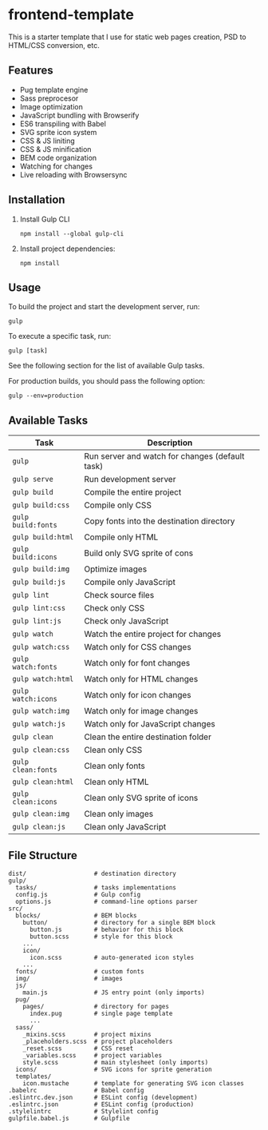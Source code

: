 frontend-template
=================
This is a starter template that I use for static web pages creation, PSD to
HTML/CSS conversion, etc.

Features
--------
* Pug template engine
* Sass preprocesor
* Image optimization
* JavaScript bundling with Browserify
* ES6 transpiling with Babel
* SVG sprite icon system
* CSS & JS liniting
* CSS & JS minification
* BEM code organization
* Watching for changes
* Live reloading with Browsersync

Installation
------------
1. Install Gulp CLI
   ```
   npm install --global gulp-cli
   ```
2. Install project dependencies:
   ```
   npm install
   ```

Usage
-----
To build the project and start the development server, run:
```
gulp
```

To execute a specific task, run:
```
gulp [task]
```

See the following section for the list of available Gulp tasks.

For production builds, you should pass the following option:
```
gulp --env=production
```

Available Tasks
---------------
| Task                   | Description                                     |
| ---------------------- | ----------------------------------------------- |
| ```gulp```             | Run server and watch for changes (default task) |
| ```gulp serve```       | Run development server                          |
| ```gulp build```       | Compile the entire project                      |
| ```gulp build:css```   | Compile only CSS                                |
| ```gulp build:fonts``` | Copy fonts into the destination directory       |
| ```gulp build:html```  | Compile only HTML                               |
| ```gulp build:icons``` | Build only SVG sprite of cons                   |
| ```gulp build:img```   | Optimize images                                 |
| ```gulp build:js```    | Compile only JavaScript                         |
| ```gulp lint```        | Check source files                              |
| ```gulp lint:css```    | Check only CSS                                  |
| ```gulp lint:js```     | Check only JavaScript                           |
| ```gulp watch```       | Watch the entire project for changes            |
| ```gulp watch:css```   | Watch only for CSS changes                      |
| ```gulp watch:fonts``` | Watch only for font changes                     |
| ```gulp watch:html```  | Watch only for HTML changes                     |
| ```gulp watch:icons``` | Watch only for icon changes                     |
| ```gulp watch:img```   | Watch only for image changes                    |
| ```gulp watch:js```    | Watch only for JavaScript changes               |
| ```gulp clean```       | Clean the entire destination folder             |
| ```gulp clean:css```   | Clean only CSS                                  |
| ```gulp clean:fonts``` | Clean only fonts                                |
| ```gulp clean:html```  | Clean only HTML                                 |
| ```gulp clean:icons``` | Clean only SVG sprite of icons                  |
| ```gulp clean:img```   | Clean only images                               |
| ```gulp clean:js```    | Clean only JavaScript                           |

File Structure
--------------
```
dist/                   # destination directory
gulp/
  tasks/                # tasks implementations
  config.js             # Gulp config
  options.js            # command-line options parser
src/
  blocks/               # BEM blocks
    button/             # directory for a single BEM block
      button.js         # behavior for this block
      button.scss       # style for this block
    ...
    icon/
      icon.scss         # auto-generated icon styles
    ...
  fonts/                # custom fonts
  img/                  # images
  js/
    main.js             # JS entry point (only imports)
  pug/
    pages/              # directory for pages
      index.pug         # single page template
      ...
  sass/
    _mixins.scss        # project mixins
    _placeholders.scss  # project placeholders
    _reset.scss         # CSS reset
    _variables.scss     # project variables
    style.scss          # main stylesheet (only imports)
  icons/                # SVG icons for sprite generation
  templates/
    icon.mustache       # template for generating SVG icon classes
.babelrc                # Babel config
.eslintrc.dev.json      # ESLint config (development)
.eslintrc.json          # ESLint config (production)
.stylelintrc            # Stylelint config
gulpfile.babel.js       # Gulpfile
```
